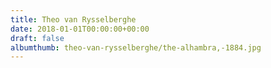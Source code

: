 ```yaml
---
title: Theo van Rysselberghe
date: 2018-01-01T00:00:00+00:00
draft: false
albumthumb: theo-van-rysselberghe/the-alhambra,-1884.jpg
---
```

